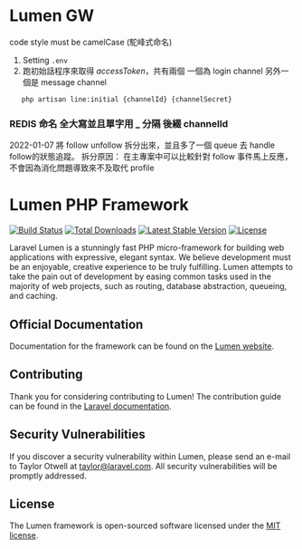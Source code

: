 # Lumen GW
code style must be camelCase (駝峰式命名)
1. Setting `.env`
2. 跑初始話程序來取得 *accessToken*，共有兩個 一個為 login channel 另外一個是 message channel
```shell
   php artisan line:initial {channelId} {channelSecret}
```

### REDIS 命名 全大寫並且單字用 _ 分隔 後綴 channelId


2022-01-07 將 follow unfollow 拆分出來，並且多了一個 queue 去 handle follow的狀態追蹤。 拆分原因： 在主專案中可以比較針對 follow 事件馬上反應，不會因為消化問題導致來不及取代 profile

# Lumen PHP Framework

[![Build Status](https://travis-ci.org/laravel/lumen-framework.svg)](https://travis-ci.org/laravel/lumen-framework)
[![Total Downloads](https://img.shields.io/packagist/dt/laravel/framework)](https://packagist.org/packages/laravel/lumen-framework)
[![Latest Stable Version](https://img.shields.io/packagist/v/laravel/framework)](https://packagist.org/packages/laravel/lumen-framework)
[![License](https://img.shields.io/packagist/l/laravel/framework)](https://packagist.org/packages/laravel/lumen-framework)

Laravel Lumen is a stunningly fast PHP micro-framework for building web applications with expressive, elegant syntax. We believe development must be an enjoyable, creative experience to be truly fulfilling. Lumen attempts to take the pain out of development by easing common tasks used in the majority of web projects, such as routing, database abstraction, queueing, and caching.

## Official Documentation

Documentation for the framework can be found on the [Lumen website](https://lumen.laravel.com/docs).

## Contributing

Thank you for considering contributing to Lumen! The contribution guide can be found in the [Laravel documentation](https://laravel.com/docs/contributions).

## Security Vulnerabilities

If you discover a security vulnerability within Lumen, please send an e-mail to Taylor Otwell at taylor@laravel.com. All security vulnerabilities will be promptly addressed.

## License

The Lumen framework is open-sourced software licensed under the [MIT license](https://opensource.org/licenses/MIT).

